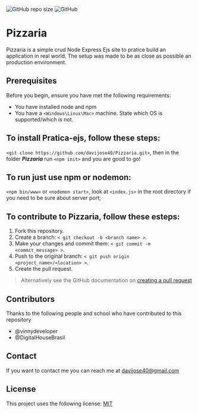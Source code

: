 
<!-- badges -->
![GitHub repo size](https://img.shields.io/github/repo-size/davijose40/Pizzaria)
![GitHub](https://img.shields.io/github/license/davijose40/Pizzaria)

<!-- name the thing -->
# Pizzaria

<!-- summary -->
Pizzaria is a simple crud Node Express Ejs site to pratice build an application in real world. The setup was made to be as close as possible an production environment.

<!-- Prerequisites -->
## Prerequisites
Before you begin, ensure you have met the following requirements:
* You have installed node and npm
* You have a `<Windows\Linux\Mac>` machine. State which OS is supported/which is not.

<!-- How to install the thing -->
## To install **Pratica-ejs**, follow these steps:
`<git clone https://github.com/davijose40/Pizzaria.git>`, then in the folder ***Pizzaria*** run `<npm init>` and you are good to go!

<!-- How to use the thing -->
## To run just use npm or nodemon: 
`<npm bin/www>` or `<nodemon start>`, 
look at `<index.js>` in the root directory if you need to  be sure about server port;

<!-- How to contribute to the thing -->
## To contribute to **Pizzaria**, follow these esteps:
1. Fork this repository.
2. Create a branch: `< git checkout -b <branch name> >`.
3. Make your changes and commit them: `< git commit -m <commit_message> >`.
4. Push to the original branch: `< git push origin <project_name>/<location> >`.
5. Create the pull request.

> Alternatively see the GitHub documentation on [creating a pull request](https://help.github.com/en/github/collaborating-with-issues-and-pull-requests/creating-a-pull-request)

<!-- Add contributors -->
## Contributors
Thanks to the following people and school who have contributed to this repository
* @vinnydeveloper
* @DigitalHouseBrasil


<!-- Add acknowledgements -->




<!-- Contact information -->
## Contact
If you want to contact me you can reach me at davijose40@gmail.com


<!-- Add licence information -->
## License
This project uses the following license: [MIT](https://opensource.org/licenses/MIT)



